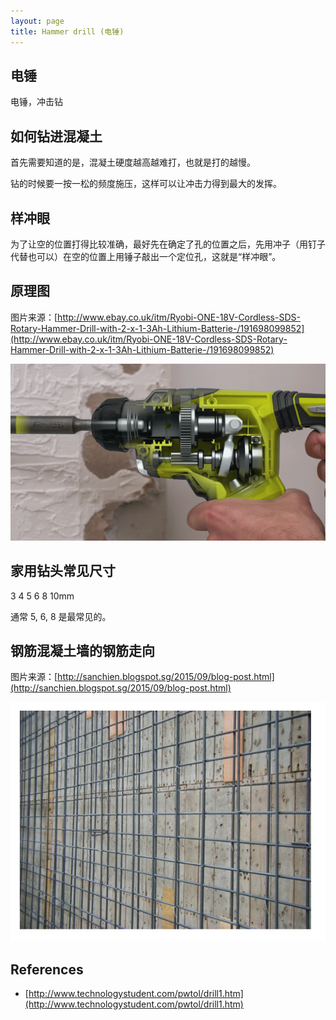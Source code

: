 ```yaml
---
layout: page
title: Hammer drill (电锤)
---
```


## 电锤

电锤，冲击钻

## 如何钻进混凝土

首先需要知道的是，混凝土硬度越高越难打，也就是打的越慢。

钻的时候要一按一松的频度施压，这样可以让冲击力得到最大的发挥。

## 样冲眼

为了让空的位置打得比较准确，最好先在确定了孔的位置之后，先用冲子（用钉子代替也可以）在空的位置上用锤子敲出一个定位孔，这就是“样冲眼”。

## 原理图

图片来源：[http://www.ebay.co.uk/itm/Ryobi-ONE-18V-Cordless-SDS-Rotary-Hammer-Drill-with-2-x-1-3Ah-Lithium-Batterie-/191698099852](http://www.ebay.co.uk/itm/Ryobi-ONE-18V-Cordless-SDS-Rotary-Hammer-Drill-with-2-x-1-3Ah-Lithium-Batterie-/191698099852)

![](attachments/sds_2.gif)

## 家用钻头常见尺寸

3 4 5 6 8 10mm

通常 5, 6, 8 是最常见的。

## 钢筋混凝土墙的钢筋走向

图片来源：[http://sanchien.blogspot.sg/2015/09/blog-post.html](http://sanchien.blogspot.sg/2015/09/blog-post.html)

![](attachments/RC混凝土牆.jpg)

## References

- [http://www.technologystudent.com/pwtol/drill1.htm](http://www.technologystudent.com/pwtol/drill1.htm)
